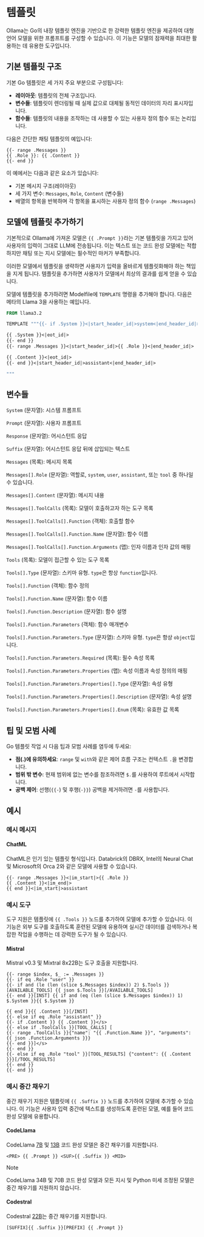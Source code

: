 # 템플릿

Ollama는 Go의 내장 템플릿 엔진을 기반으로 한 강력한 템플릿 엔진을 제공하여 대형 언어 모델을 위한 프롬프트를 구성할 수 있습니다. 이 기능은 모델의 잠재력을 최대한 활용하는 데 유용한 도구입니다.

## 기본 템플릿 구조

기본 Go 템플릿은 세 가지 주요 부분으로 구성됩니다:

* **레이아웃**: 템플릿의 전체 구조입니다.
* **변수들**: 템플릿이 렌더링될 때 실제 값으로 대체될 동적인 데이터의 자리 표시자입니다.
* **함수들**: 템플릿의 내용을 조작하는 데 사용할 수 있는 사용자 정의 함수 또는 논리입니다.

다음은 간단한 채팅 템플릿의 예입니다:

```gotmpl
{{- range .Messages }}
{{ .Role }}: {{ .Content }}
{{- end }}
```

이 예에서는 다음과 같은 요소가 있습니다:

* 기본 메시지 구조(레이아웃)
* 세 가지 변수: `Messages`, `Role`, `Content` (변수들)
* 배열의 항목을 반복하며 각 항목을 표시하는 사용자 정의 함수 (`range .Messages`)

## 모델에 템플릿 추가하기

기본적으로 Ollama에 가져온 모델은 `{{ .Prompt }}`라는 기본 템플릿을 가지고 있어 사용자의 입력이 그대로 LLM에 전송됩니다. 이는 텍스트 또는 코드 완성 모델에는 적합하지만 채팅 또는 지시 모델에는 필수적인 마커가 부족합니다.

이러한 모델에서 템플릿을 생략하면 사용자가 입력을 올바르게 템플릿화해야 하는 책임을 지게 됩니다. 템플릿을 추가하면 사용자가 모델에서 최상의 결과를 쉽게 얻을 수 있습니다.

모델에 템플릿을 추가하려면 Modelfile에 `TEMPLATE` 명령을 추가해야 합니다. 다음은 메타의 Llama 3을 사용하는 예입니다.

```dockerfile
FROM llama3.2

TEMPLATE """{{- if .System }}<|start_header_id|>system<|end_header_id|>

{{ .System }}<|eot_id|>
{{- end }}
{{- range .Messages }}<|start_header_id|>{{ .Role }}<|end_header_id|>

{{ .Content }}<|eot_id|>
{{- end }}<|start_header_id|>assistant<|end_header_id|>

"""
```

## 변수들

`System` (문자열): 시스템 프롬프트

`Prompt` (문자열): 사용자 프롬프트

`Response` (문자열): 어시스턴트 응답

`Suffix` (문자열): 어시스턴트 응답 뒤에 삽입되는 텍스트

`Messages` (목록): 메시지 목록

`Messages[].Role` (문자열): 역할로, `system`, `user`, `assistant`, 또는 `tool` 중 하나일 수 있습니다.

`Messages[].Content` (문자열): 메시지 내용

`Messages[].ToolCalls` (목록): 모델이 호출하고자 하는 도구 목록

`Messages[].ToolCalls[].Function` (객체): 호출할 함수

`Messages[].ToolCalls[].Function.Name` (문자열): 함수 이름

`Messages[].ToolCalls[].Function.Arguments` (맵): 인자 이름과 인자 값의 매핑

`Tools` (목록): 모델이 접근할 수 있는 도구 목록

`Tools[].Type` (문자열): 스키마 유형. `type`은 항상 `function`입니다.

`Tools[].Function` (객체): 함수 정의

`Tools[].Function.Name` (문자열): 함수 이름

`Tools[].Function.Description` (문자열): 함수 설명

`Tools[].Function.Parameters` (객체): 함수 매개변수

`Tools[].Function.Parameters.Type` (문자열): 스키마 유형. `type`은 항상 `object`입니다.

`Tools[].Function.Parameters.Required` (목록): 필수 속성 목록

`Tools[].Function.Parameters.Properties` (맵): 속성 이름과 속성 정의의 매핑

`Tools[].Function.Parameters.Properties[].Type` (문자열): 속성 유형

`Tools[].Function.Parameters.Properties[].Description` (문자열): 속성 설명

`Tools[].Function.Parameters.Properties[].Enum` (목록): 유효한 값 목록

## 팁 및 모범 사례

Go 템플릿 작업 시 다음 팁과 모범 사례를 염두에 두세요:

* **점(.)에 유의하세요**: `range` 및 `with`와 같은 제어 흐름 구조는 컨텍스트 `.`을 변경합니다.
* **범위 밖 변수**: 현재 범위에 없는 변수를 참조하려면 `$.`를 사용하여 루트에서 시작합니다.
* **공백 제어**: 선행(`{{-`) 및 후행(`-}}`) 공백을 제거하려면 `-`를 사용합니다.

## 예시

### 예시 메시지

#### ChatML

ChatML은 인기 있는 템플릿 형식입니다. Databrick의 DBRX, Intel의 Neural Chat 및 Microsoft의 Orca 2와 같은 모델에 사용할 수 있습니다.

```gotmpl
{{- range .Messages }}<|im_start|>{{ .Role }}
{{ .Content }}<|im_end|>
{{ end }}<|im_start|>assistant
```

### 예시 도구

도구 지원은 템플릿에 `{{ .Tools }}` 노드를 추가하여 모델에 추가할 수 있습니다. 이 기능은 외부 도구를 호출하도록 훈련된 모델에 유용하며 실시간 데이터를 검색하거나 복잡한 작업을 수행하는 데 강력한 도구가 될 수 있습니다.

#### Mistral

Mistral v0.3 및 Mixtral 8x22B는 도구 호출을 지원합니다.

```gotmpl
{{- range $index, $_ := .Messages }}
{{- if eq .Role "user" }}
{{- if and (le (len (slice $.Messages $index)) 2) $.Tools }}[AVAILABLE_TOOLS] {{ json $.Tools }}[/AVAILABLE_TOOLS]
{{- end }}[INST] {{ if and (eq (len (slice $.Messages $index)) 1) $.System }}{{ $.System }}

{{ end }}{{ .Content }}[/INST]
{{- else if eq .Role "assistant" }}
{{- if .Content }} {{ .Content }}</s>
{{- else if .ToolCalls }}[TOOL_CALLS] [
{{- range .ToolCalls }}{"name": "{{ .Function.Name }}", "arguments": {{ json .Function.Arguments }}}
{{- end }}]</s>
{{- end }}
{{- else if eq .Role "tool" }}[TOOL_RESULTS] {"content": {{ .Content }}}[/TOOL_RESULTS]
{{- end }}
{{- end }}
```

### 예시 중간 채우기

중간 채우기 지원은 템플릿에 `{{ .Suffix }}` 노드를 추가하여 모델에 추가할 수 있습니다. 이 기능은 사용자 입력 중간에 텍스트를 생성하도록 훈련된 모델, 예를 들어 코드 완성 모델에 유용합니다.

#### CodeLlama

CodeLlama [7B](https://ollama.com/library/codellama:7b-code) 및 [13B](https://ollama.com/library/codellama:13b-code) 코드 완성 모델은 중간 채우기를 지원합니다.

```gotmpl
<PRE> {{ .Prompt }} <SUF>{{ .Suffix }} <MID>
```

> [!NOTE]
> CodeLlama 34B 및 70B 코드 완성 모델과 모든 지시 및 Python 미세 조정된 모델은 중간 채우기를 지원하지 않습니다.

#### Codestral

Codestral [22B](https://ollama.com/library/codestral:22b)는 중간 채우기를 지원합니다.

```gotmpl
[SUFFIX]{{ .Suffix }}[PREFIX] {{ .Prompt }}
```